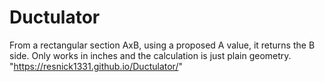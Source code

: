 # Ductulator

From a rectangular section AxB, using a proposed A value, it returns the B side. 
Only works in inches and the calculation is just plain geometry.
"https://resnick1331.github.io/Ductulator/"
